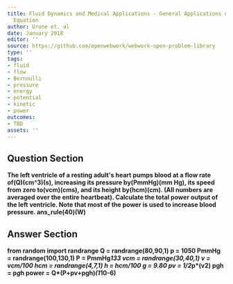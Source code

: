 ```yaml
---
title: Fluid Dynamics and Medical Applications - General Applications of Bernoullis
  Equation
author: Urone et. al
date: January 2018
editor: ''
source: https://github.com/openwebwork/webwork-open-problem-library
type: ''
tags:
- fluid
- flow
- Bernoulli
- pressure
- energy
- potential
- kinetic
- power
outcomes:
- TBD
assets: ''
---
```


## Question Section 

<b>
The left ventricle of a resting adult's heart pumps blood at a flow rate of(Q)(cm^3)(s), increasing its pressure by(PmmHg)(mm Hg), its speed from zero to(vcm)(cms), and its height by(hcm)(cm). (All numbers are averaged over the entire heartbeat). Calculate the total power output of the left ventricle. Note that most of the power is used to increase blood pressure.
ans_rule(40)(W)


## Answer Section

from random import randrange
Q = randrange(80,90,1)
p = 1050
PmmHg = randrange(100,130,1)
P = PmmHg*133
vcm = randrange(30,40,1)
v = vcm/100
hcm = randrange(4,7,1)
h = hcm/100
g = 9.80
pv = 1/2*p*(v**2)
pgh = p*g*h
power = Q*(P+pv+pgh)*(1*10**-6)